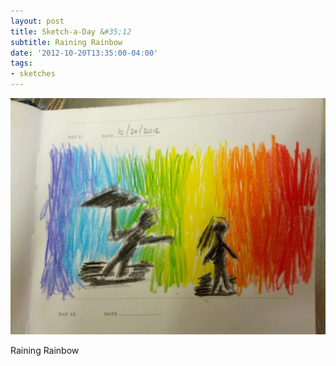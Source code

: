 ```yaml
---
layout: post
title: Sketch-a-Day &#35;12
subtitle: Raining Rainbow
date: '2012-10-20T13:35:00-04:00'
tags:
- sketches
---
```

![](/images/sketches/sad12-raining-rainbow.jpg)

Raining Rainbow
